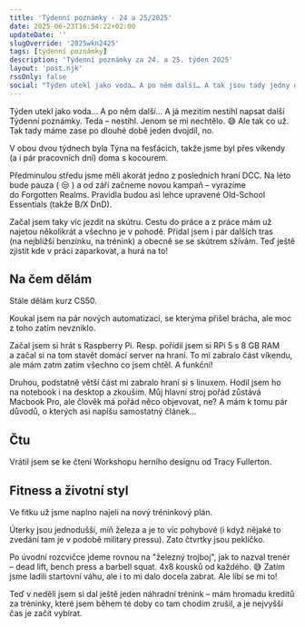 ```yaml
---
title: 'Týdenní poznámky - 24 a 25/2025'
date: 2025-06-23T16:54:22+02:00
updateDate: ''
slugOverride: '2025wkn2425'
tags: [týdenní poznámky]
description: 'Týdenní poznámky za 24. a 25. týden 2025'
layout: 'post.njk'
rssOnly: false
social: "Týden utekl jako voda… A po něm další… A tak jsou tady jedny dvojpoznámky, no… 🙂"
---
```

Týden utekl jako voda… A po něm další… A já mezitím nestihl napsat další Týdenní poznámky. Teda – nestihl. Jenom se mi nechtělo. 😅 Ale tak co už. Tak tady máme zase po dlouhé době jeden dvojdíl, no.

V obou dvou týdnech byla Týna na fesťácích, takže jsme byl přes víkendy (a i pár pracovních dní) doma s kocourem. 

Předminulou středu jsme měli akorát jedno z posledních hraní DCC. Na léto bude pauza ( 😒 ) a od září začneme novou kampaň – vyrazíme do Forgotten Realms. Pravidla budou asi lehce upravené Old-School Essentials (takže B/X DnD).

Začal jsem taky víc jezdit na skútru. Cestu do práce a z práce mám už najetou několikrát a všechno je v pohodě. Přidal jsem i pár dalších tras (na nejbližší benzínku, na trénink) a obecně se se skútrem sžívám. Teď ještě zjistit kde v práci zaparkovat, a hurá na to!

## Na čem dělám
Stále dělám kurz CS50.

Koukal jsem na pár nových automatizací, se kterýma přišel brácha, ale moc z toho zatím nevzniklo.

Začal jsem si hrát s Raspberry Pi. Resp. pořídil jsem si RPi 5 s 8 GB RAM a začal si na tom stavět domácí server na hraní. To mi zabralo  část víkendu, ale mám zatm zatím všechno co jsem chtěl. A funkční!

Druhou, podstatně větší část mi zabralo hraní si s linuxem. Hodil jsem ho na notebook i na desktop a zkouším. Můj hlavní stroj pořád zůstává Macbook Pro, ale člověk má pořád něco objevovat, ne? A mám k tomu pár důvodů, o kterých asi napíšu samostatný článek…

## Čtu
Vrátil jsem se ke čtení Workshopu herního designu od Tracy Fullerton.

## Fitness a životní styl
Ve fitku už jsme naplno najeli na nový tréninkový plán.

Úterky jsou jednodušší, míň železa a je to víc pohybové (i když nějaké to zvedání tam je v podobě military pressu). Zato čtvrtky jsou peklíčko.

Po úvodní rozcvičce jdeme rovnou na "železný trojboj", jak to nazval trenér – dead lift, bench press a barbell squat. 4x8 kousků od každého. 😅 Zatím jsme ladili startovní váhu, ale i to mi dalo docela zabrat. Ale líbí se mi to! 

Teď v neděli jsem si dal ještě jeden náhradní trénink – mám hromadu kreditů za tréninky, které jsem během té doby co tam chodím zrušil, a je nejvyšší čas je začít vybírat. 
